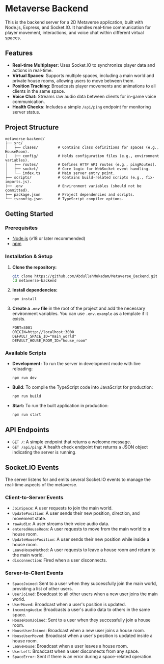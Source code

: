 # Metaverse Backend

This is the backend server for a 2D Metaverse application, built with Node.js, Express, and Socket.IO. It handles real-time communication for player movement, interactions, and voice chat within different virtual spaces.

## Features

- **Real-time Multiplayer:** Uses Socket.IO to synchronize player data and actions in real-time.
- **Virtual Spaces:** Supports multiple spaces, including a main world and private house rooms, allowing users to move between them.
- **Position Tracking:** Broadcasts player movements and animations to all clients in the same space.
- **Voice Chat:** Streams raw audio data between clients for in-game voice communication.
- **Health Checks:** Includes a simple `/api/ping` endpoint for monitoring server status.

## Project Structure

```
metaverse-backend/
├── src/
│   ├── clases/         # Contains class definitions for spaces (e.g., HouseRoom).
│   ├── config/         # Holds configuration files (e.g., environment variables).
│   ├── routes/         # Defines HTTP API routes (e.g., pingRoutes).
│   ├── socket/         # Core logic for WebSocket event handling.
│   └── index.ts        # Main server entry point.
├── scripts/            # Contains build-related scripts (e.g., fix-imports.js).
├── .env                # Environment variables (should not be committed).
├── package.json        # Project dependencies and scripts.
└── tsconfig.json       # TypeScript compiler options.
```

## Getting Started

### Prerequisites

- [Node.js](https://nodejs.org/) (v18 or later recommended)
- [npm](https://www.npmjs.com/)

### Installation & Setup

1.  **Clone the repository:**
    ```bash
    git clone https://github.com/AbdullahMukadam/Metaverse_Backend.git
    cd metaverse-backend
    ```

2.  **Install dependencies:**
    ```bash
    npm install
    ```

3.  **Create a `.env` file** in the root of the project and add the necessary environment variables. You can use `.env.example` as a template if it exists.

    ```
    PORT=3001
    ORIGIN=http://localhost:3000
    DEFAULT_SPACE_ID="main_world"
    DEFAULT_HOUSE_ROOM_ID="house_room"
    ```

### Available Scripts

-   **Development:** To run the server in development mode with live reloading:
    ```bash
    npm run dev
    ```

-   **Build:** To compile the TypeScript code into JavaScript for production:
    ```bash
    npm run build
    ```

-   **Start:** To run the built application in production:
    ```bash
    npm run start
    ```

## API Endpoints

-   `GET /`: A simple endpoint that returns a welcome message.
-   `GET /api/ping`: A health check endpoint that returns a JSON object indicating the server is running.

## Socket.IO Events

The server listens for and emits several Socket.IO events to manage the real-time aspects of the metaverse.

### Client-to-Server Events

-   `JoinSpace`: A user requests to join the main world.
-   `UpdatePosition`: A user sends their new position, direction, and movement state.
-   `rawAudio`: A user streams their voice audio data.
-   `enteredHouseRoom`: A user requests to move from the main world to a house room.
-   `UpdateHousePosition`: A user sends their new position while inside a house room.
-   `LeaveHouseMethod`: A user requests to leave a house room and return to the main world.
-   `disconnection`: Fired when a user disconnects.

### Server-to-Client Events

-   `SpaceJoined`: Sent to a user when they successfully join the main world, providing a list of other users.
-   `UserJoined`: Broadcast to all other users when a new user joins the main world.
-   `UserMoved`: Broadcast when a user's position is updated.
-   `incomingAudio`: Broadcasts a user's audio data to others in the same space.
-   `HouseRoomJoined`: Sent to a user when they successfully join a house room.
-   `HouseUserJoined`: Broadcast when a new user joins a house room.
-   `HouseUserMoved`: Broadcast when a user's position is updated inside a house room.
-   `LeaveHouse`: Broadcast when a user leaves a house room.
-   `UserLeft`: Broadcast when a user disconnects from any space.
-   `SpaceError`: Sent if there is an error during a space-related operation.
